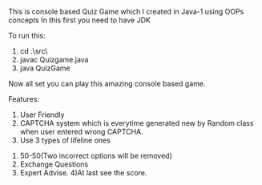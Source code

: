 This is console based Quiz Game which I created in Java-1 using OOPs concepts
In this first you need to have JDK

To run this:
1) cd .\src\
2) javac Quizgame.java
3) java QuizGame

Now all set you can play this amazing console based game.

Features:
1) User Friendly
2) CAPTCHA system which is everytime generated new by Random class when user entered wrong CAPTCHA.
3) Use 3 types of lifeline ones
  1. 50-50(Two incorrect options will be removed)
  2. Exchange Questions
  3. Expert Advise.
4)At last see the score. 
     
